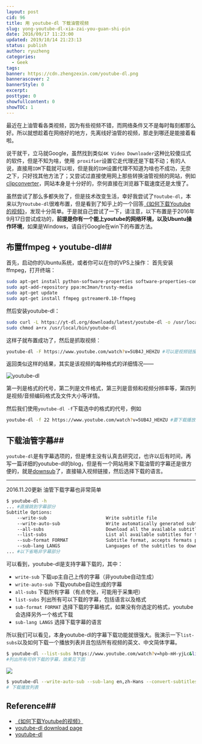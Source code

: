 ```yaml
---
layout: post
cid: 96
title: 用 youtube-dl 下载油管视频
slug: yong-youtube-dl-xia-zai-you-guan-shi-pin
date: 2016/09/17 11:23:00
updated: 2019/10/14 21:23:13
status: publish
author: ryuzheng
categories: 
  - Geek
tags: 
banner: https://cdn.zhengzexin.com/youtube-dl.png
bannerascover: 2
bannerStyle: 0
excerpt: 
posttype: 0
showfullcontent: 0
showTOC: 1
---
```



最近在上油管看各类视频，因为有些视频不错，而网络条件又不是每时每刻都那么好。所以就想趁着在网络好的地方，先离线好油管的视频，那走到哪还是能接着看啦。

说干就干，立马就Google，虽然找到类似`4K Video Downloader`这种比较傻瓜式的软件，但是不知为啥，使用` proxifier`设置它走代理还是下载不动；有的人说，直接用`IDM`下载就可以啦，但是我的`IDM`设置代理不知道为啥也不成功，无奈之下，只好找其他方法了；又尝试过直接使用网上那些转换油管视频的网站，例如[clipconverter](http://www.clipconverter.cc)，网站本身是十分好的，奈何直接在浏览器下载速度还是太慢了。

虽然尝试了那么多都失败了，但是技术改变生活，幸好我尝试了`Youtube-dl`，本来以为`Youtube-dl`很难布置，但是看到了知乎上的一个回答[《如何下载Youtube的视频》](http://zhihu.com/question/22247271/answer/41909651)，发现十分简单。于是就自己尝试了一下，请注意，以下布置是于2016年9月17日尝试成功的，**前提是你有一个能上youtube的网络环境，以及Ubuntu操作环境**，如果是Windows，请自行Google在win下的布置方法。

## 布置ffmpeg + youtube-dl##

首先，启动你的Ubuntu系统，或者你可以在你的VPS上操作：
首先安装ffmpeg，打开终端：

```bash
sudo apt-get install python-software-properties software-properties-common
sudo apt-add-repository ppa:mc3man/trusty-media
sudo apt-get update
sudo apt-get install ffmpeg gstreamer0.10-ffmpeg
```

然后安装youtube-dl：

```bash
sudo curl -L https://yt-dl.org/downloads/latest/youtube-dl -o /usr/local/bin/youtube-dl
sudo chmod a+rx /usr/local/bin/youtube-dl
```

这样子就布置成功了，然后是抓取视频：

```bash
youtube-dl -F https://www.youtube.com/watch?v=5UB4J_HEHZU #可以是视频链接或者是播放列表链接
```

返回类似这样的结果，其实是该视频的每种格式的详细情况——

![youtube-dl](https://cdn.zhengzexin.com/youtube-dl.png)

第一列是格式的代号，第二列是文件格式，第三列是音频和视频分辨率等，第四列是视频/音频编码格式及文件大小等详情。

然后我们使用`youtube-dl -f`下载选中的格式的代号，例如

```bash
youtube-dl -f 22 https://www.youtube.com/watch?v=5UB4J_HEHZU #要下载播放列表也是同样，会自动下载列表中所有视频
```

## 下载油管字幕##

`youtube-dl`是有字幕选项的，但是博主没有认真去研究过，也许以后有时间，再写一篇详细的youtube-dl的blog，但是有一个网站用来下载油管的字幕还是很方便的，就是[downsub](http://downsub.com/)了，直接输入视频链接，然后选择下载的语言。

-----
2016.11.20更新
油管下载字幕也非常简单

```bash
$ youtube-dl -h
... #直接跳到字幕部分
Subtitle Options:
    --write-sub                      Write subtitle file
    --write-auto-sub                 Write automatically generated subtitle file (YouTube only)
    --all-subs                       Download all the available subtitles of the video
    --list-subs                      List all available subtitles for the video
    --sub-format FORMAT              Subtitle format, accepts formats preference, for example: "srt" or "ass/srt/best"
    --sub-lang LANGS                 Languages of the subtitles to download (optional) separated by commas, use --list-subs for available language tags
... #以下省略非字幕部分
```

可以看到，youtube-dl是支持字幕下载的，其中：

 - `write-sub` 下载up主自己上传的字幕（非youtube自动生成）
 - `write-auto-sub` 下载youtube自动生成的字幕
 - `all-subs` 下载所有字幕（有点夸张，可能用于采集吧）
 - `list-subs` 列出所有可以下载的字幕，包括语言以及格式
 - `sub-format FORMAT` 选择下载的字幕格式，如果没有你选定的格式，youtube会选择另外一个格式下载
 - `sub-lang LANGS` 选择下载字幕的语言

所以我们可以看见，本身youtube-dl的字幕下载功能就很强大。我演示一下`list-subs`以及如何下载一个播放列表并且包括所有视频的英文、中文简体字幕。

```bash
$ youtube-dl --list-subs https://www.youtube.com/watch?v=hpb-mH-yjLc&list=PL2mpR0RYFQsBiCWVJSvVAO3OJ2t7DzoHA
#列出所有可供下载的字幕，效果见下图
```
![](https://cdn.zhengzexin.com/youtubedl-subtitle.png)

```bash
$ youtube-dl --write-auto-sub --sub-lang en,zh-Hans --convert-subtitles srt https://www.youtube.com/playlist?list=PL2mpR0RYFQsBiCWVJSvVAO3OJ2t7DzoHA
# 下载播放列表
```

## Reference##

- [《如何下载Youtube的视频》](http://zhihu.com/question/22247271/answer/41909651)
- [youtube-dl download page](http://rg3.github.io/youtube-dl/download.html)
- [youtube-dl](https://github.com/rg3/youtube-dl)